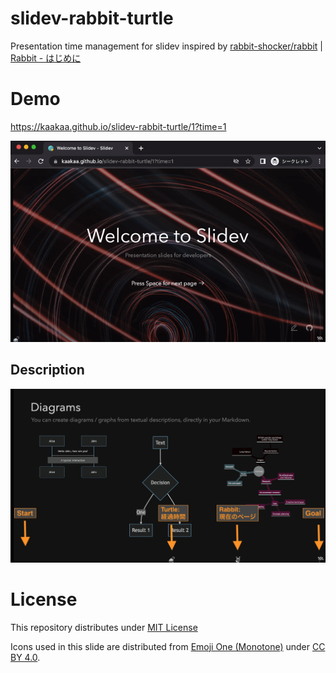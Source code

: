 # slidev-rabbit-turtle

Presentation time management for slidev inspired by [rabbit\-shocker/rabbit](https://github.com/rabbit-shocker/rabbit/) | [Rabbit \- はじめに](https://rabbit-shocker.org/ja/)

# Demo

https://kaakaa.github.io/slidev-rabbit-turtle/1?time=1

![](./assets/screen.gif)

## Description

![](./assets/description.png)

# License

This repository distributes under [MIT License](./LICENSE)

Icons used in this slide are distributed from [Emoji One \(Monotone\)](https://icon-sets.iconify.design/emojione-monotone/) under [CC BY 4.0](https://creativecommons.org/licenses/by/4.0/deed.ja).

